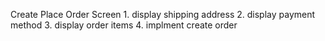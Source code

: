 Create Place Order Screen
    1. display shipping address
    2. display payment method
    3. display order items
    4. implment create order